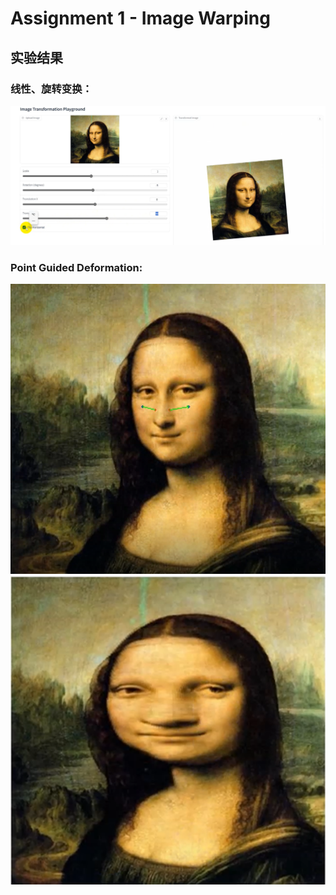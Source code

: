 # Assignment 1 - Image Warping

## 实验结果
### 线性、旋转变换：

<img src="pics/1.png" alt="alt text" width="800">

### Point Guided Deformation:
<img src="pics/2.png" alt="alt text" width="800">

<img src="pics/3.png" alt="alt text" width="800">

>
